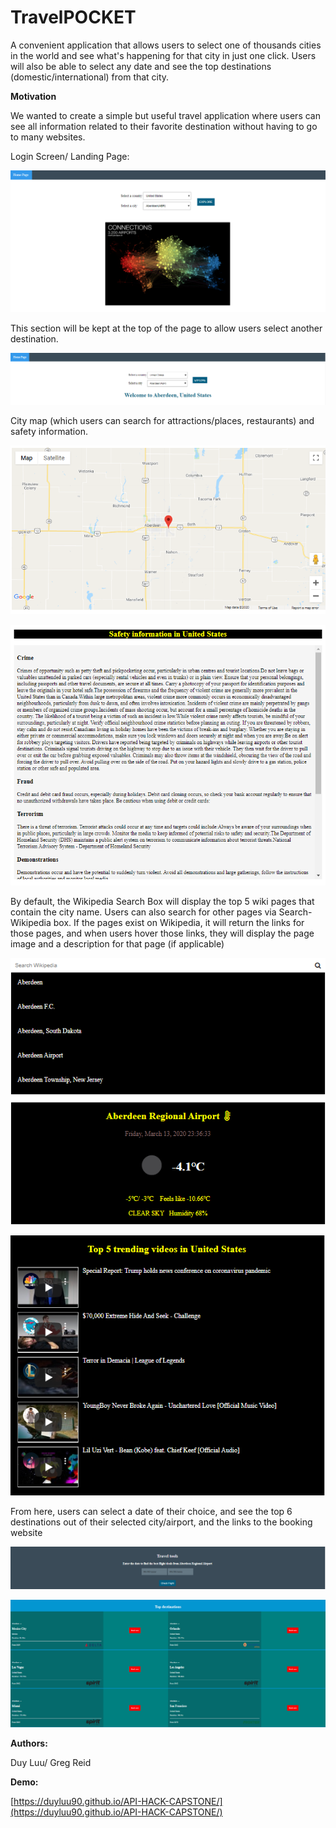 # TravelPOCKET

A convenient application that allows users to select one of thousands cities in the world and see what's happening for that city in just one click. Users will also be able to select any date and see the top destinations (domestic/international) from that city.

**Motivation**

We wanted to create a simple but useful travel application where users can see all information related to their favorite destination without having to go to many websites.

Login Screen/ Landing Page:

 ![image 1](https://github.com/DuyLuu90/API-HACK-CAPSTONE/blob/master/images/1.png)

This section will be kept at the top of the page to allow users select another destination.

 ![image 2](https://github.com/DuyLuu90/API-HACK-CAPSTONE/blob/master/images/2.png)

City map (which users can search for attractions/places, restaurants) and safety information.

 ![image 3](https://github.com/DuyLuu90/API-HACK-CAPSTONE/blob/master/images/3.png)

 ![image 4](https://github.com/DuyLuu90/API-HACK-CAPSTONE/blob/master/images/4.png)

By default, the Wikipedia Search Box will display the top 5 wiki pages that contain the city name. Users can also search for other pages via Search-Wikipedia box. If the pages exist on Wikipedia, it will return the links for those pages, and when users hover those links, they will display the page image and a description for that page (if applicable)

 ![image 5](https://github.com/DuyLuu90/API-HACK-CAPSTONE/blob/master/images/5.png)

 ![image 6](https://github.com/DuyLuu90/API-HACK-CAPSTONE/blob/master/images/6.png)
 
From here, users can select a date of their choice, and see the top 6 destinations out of their selected city/airport, and the links to the booking website

 ![image 7](https://github.com/DuyLuu90/API-HACK-CAPSTONE/blob/master/images/7.png)

 ![image 8](https://github.com/DuyLuu90/API-HACK-CAPSTONE/blob/master/images/8.png)

**Authors:**

Duy Luu/ Greg Reid

**Demo:**

[https://duyluu90.github.io/API-HACK-CAPSTONE/](https://duyluu90.github.io/API-HACK-CAPSTONE/)
